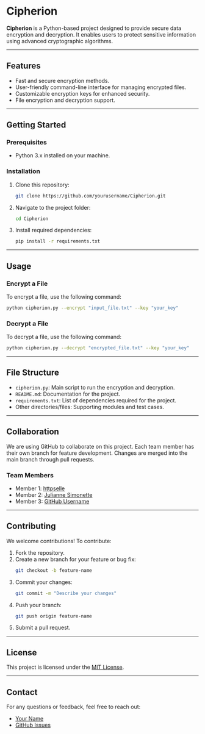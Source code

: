 # Cipherion

**Cipherion** is a Python-based project designed to provide secure data encryption and decryption. It enables users to protect sensitive information using advanced cryptographic algorithms.

---

## Features
- Fast and secure encryption methods.
- User-friendly command-line interface for managing encrypted files.
- Customizable encryption keys for enhanced security.
- File encryption and decryption support.

---

## Getting Started

### Prerequisites
- Python 3.x installed on your machine.

### Installation
1. Clone this repository:
   ```bash
   git clone https://github.com/yourusername/Cipherion.git
   ```
2. Navigate to the project folder:
   ```bash
   cd Cipherion
   ```
3. Install required dependencies:
   ```bash
   pip install -r requirements.txt
   ```

---

## Usage

### Encrypt a File
To encrypt a file, use the following command:
```bash
python cipherion.py --encrypt "input_file.txt" --key "your_key"
```

### Decrypt a File
To decrypt a file, use the following command:
```bash
python cipherion.py --decrypt "encrypted_file.txt" --key "your_key"
```

---

## File Structure
- `cipherion.py`: Main script to run the encryption and decryption.
- `README.md`: Documentation for the project.
- `requirements.txt`: List of dependencies required for the project.
- Other directories/files: Supporting modules and test cases.

---

## Collaboration
We are using GitHub to collaborate on this project. Each team member has their own branch for feature development. Changes are merged into the main branch through pull requests.

### Team Members
- Member 1: [httpselle](https://github.com/httpselle)
- Member 2: [Julianne Simonette](https://github.com/Jlsie)
- Member 3: [GitHub Username](https://github.com/member3)

---

## Contributing
We welcome contributions! To contribute:
1. Fork the repository.
2. Create a new branch for your feature or bug fix:
   ```bash
   git checkout -b feature-name
   ```
3. Commit your changes:
   ```bash
   git commit -m "Describe your changes"
   ```
4. Push your branch:
   ```bash
   git push origin feature-name
   ```
5. Submit a pull request.

---

## License
This project is licensed under the [MIT License](LICENSE).

---

## Contact
For any questions or feedback, feel free to reach out:
- [Your Name](mailto:your.email@example.com)
- [GitHub Issues](https://github.com/yourusername/Cipherion/issues)
